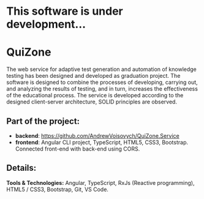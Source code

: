 # This software is under development...
# QuiZone
The web service for adaptive test generation and automation of knowledge testing has been designed and developed as graduation project. 
The software is designed to combine the processes of developing, carrying out, and analyzing the results of testing, and in turn, increases the effectiveness of the educational process.
The service is developed according to the designed client-server architecture, SOLID principles are observed.

## Part of the project: 
  - **backend**: https://github.com/AndrewVoisovych/QuiZone.Service
  - **frontend**: Angular CLI project, TypeScript, HTML5, CSS3, Bootstrap.  <br>
  Connected front-end with back-end using CORS.

## Details:
**Tools & Technologies:** 
  Angular, TypeScript, RxJs (Reactive programming), HTML5 / CSS3, Bootstrap, Git, VS Code.
